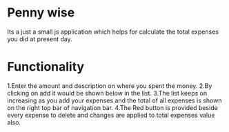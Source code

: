 # Penny wise
Its a just a small js application which helps for calculate the total expenses you did at present day.
# Functionality
1.Enter the amount and description on where you spent the money.
2.By clicking on add it would be shown below in the list.
3.The list keeps on increasing as you add your expenses and the total of all expenses is shown on the right top bar of navigation bar.
4.The Red button is provided beside every expense to delete and changes are applied to total expenses value also.
